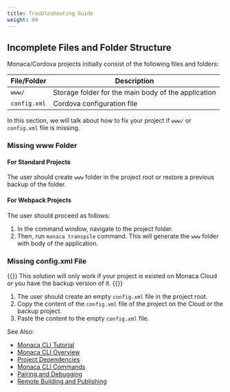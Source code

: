 ```yaml
---
title: Troubleshooting Guide
weight: 60
---
```


## Incomplete Files and Folder Structure

Monaca/Cordova projects initially consist of the following files and folders:

| File/Folder | Description |
|-------------|-------------|
| `www/` |	Storage folder for the main body of the application |
| `config.xml` |	Cordova configuration file |

In this section, we will talk about how to fix your project if `www/` or `config.xml` file is missing.

### Missing www Folder

#### For Standard Projects

The user should create `www` folder in the project root or restore a
previous backup of the folder.

#### For Webpack Projects

The user should proceed as follows:

1.  In the command window, navigate to the project folder.
2.  Then, run `monaca transpile` command. This will generate the `www`
    folder with body of the application.

### Missing config.xml File

{{<note>}}
    This solution will only work if your project is existed on Monaca Cloud or you have the backup version of it.
{{</note>}}

1.  The user should create an empty `config.xml` file in the project
    root.
2.  Copy the content of the `config.xml` file of the project on the
    Cloud or the backup project.
3.  Paste the content to the empty `config.xml` file.


See Also:

- [Monaca CLI Tutorial](../tutorial)
- [Monaca CLI Overview](../overview)
- [Project Dependencies](../dependencies)
- [Monaca CLI Commands](../cli_commands)
- [Pairing and Debugging](../pairing_debugging)
- [Remote Building and Publishing](../build_publish)
